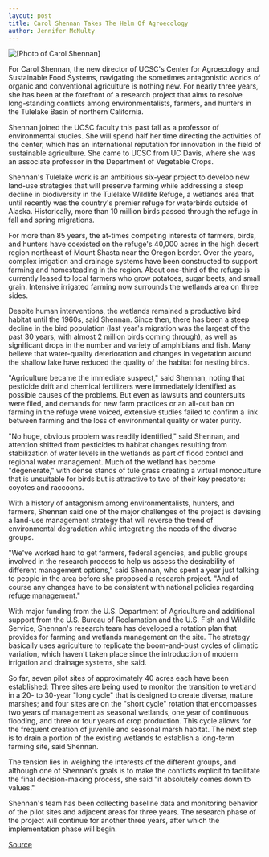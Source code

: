 ```yaml
---
layout: post
title: Carol Shennan Takes The Helm Of Agroecology
author: Jennifer McNulty
---
```


![\[Photo of Carol Shennan\]][1] 

For Carol Shennan, the new director of UCSC's Center for Agroecology and Sustainable Food Systems, navigating the sometimes antagonistic worlds of organic and conventional agriculture is nothing new. For nearly three years, she has been at the forefront of a research project that aims to resolve long-standing conflicts among environmentalists, farmers, and hunters in the Tulelake Basin of northern California.

Shennan joined the UCSC faculty this past fall as a professor of environmental studies. She will spend half her time directing the activities of the center, which has an international reputation for innovation in the field of sustainable agriculture. She came to UCSC from UC Davis, where she was an associate professor in the Department of Vegetable Crops.

Shennan's Tulelake work is an ambitious six-year project to develop new land-use strategies that will preserve farming while addressing a steep decline in biodiversity in the Tulelake Wildlife Refuge, a wetlands area that until recently was the country's premier refuge for waterbirds outside of Alaska. Historically, more than 10 million birds passed through the refuge in fall and spring migrations.

For more than 85 years, the at-times competing interests of farmers, birds, and hunters have coexisted on the refuge's 40,000 acres in the high desert region northeast of Mount Shasta near the Oregon border. Over the years, complex irrigation and drainage systems have been constructed to support farming and homesteading in the region. About one-third of the refuge is currently leased to local farmers who grow potatoes, sugar beets, and small grain. Intensive irrigated farming now surrounds the wetlands area on three sides.

Despite human interventions, the wetlands remained a productive bird habitat until the 1960s, said Shennan. Since then, there has been a steep decline in the bird population (last year's migration was the largest of the past 30 years, with almost 2 million birds coming through), as well as significant drops in the number and variety of amphibians and fish. Many believe that water-quality deterioration and changes in vegetation around the shallow lake have reduced the quality of the habitat for nesting birds.

"Agriculture became the immediate suspect," said Shennan, noting that pesticide drift and chemical fertilizers were immediately identified as possible causes of the problems. But even as lawsuits and countersuits were filed, and demands for new farm practices or an all-out ban on farming in the refuge were voiced, extensive studies failed to confirm a link between farming and the loss of environmental quality or water purity.

"No huge, obvious problem was readily identified," said Shennan, and attention shifted from pesticides to habitat changes resulting from stabilization of water levels in the wetlands as part of flood control and regional water management. Much of the wetland has become "degenerate," with dense stands of tule grass creating a virtual monoculture that is unsuitable for birds but is attractive to two of their key predators: coyotes and raccoons.

With a history of antagonism among environmentalists, hunters, and farmers, Shennan said one of the major challenges of the project is devising a land-use management strategy that will reverse the trend of environmental degradation while integrating the needs of the diverse groups.

"We've worked hard to get farmers, federal agencies, and public groups involved in the research process to help us assess the desirability of different management options," said Shennan, who spent a year just talking to people in the area before she proposed a research project. "And of course any changes have to be consistent with national policies regarding refuge management."

With major funding from the U.S. Department of Agriculture and additional support from the U.S. Bureau of Reclamation and the U.S. Fish and Wildlife Service, Shennan's research team has developed a rotation plan that provides for farming and wetlands management on the site. The strategy basically uses agriculture to replicate the boom-and-bust cycles of climatic variation, which haven't taken place since the introduction of modern irrigation and drainage systems, she said.

So far, seven pilot sites of approximately 40 acres each have been established: Three sites are being used to monitor the transition to wetland in a 20- to 30-year "long cycle" that is designed to create diverse, mature marshes; and four sites are on the "short cycle" rotation that encompasses two years of management as seasonal wetlands, one year of continuous flooding, and three or four years of crop production. This cycle allows for the frequent creation of juvenile and seasonal marsh habitat. The next step is to drain a portion of the existing wetlands to establish a long-term farming site, said Shennan.

The tension lies in weighing the interests of the different groups, and although one of Shennan's goals is to make the conflicts explicit to facilitate the final decision-making process, she said "it absolutely comes down to values."

Shennan's team has been collecting baseline data and monitoring behavior of the pilot sites and adjacent areas for three years. The research phase of the project will continue for another three years, after which the implementation phase will begin.

[1]: http://www1.ucsc.edu/oncampus/art/shennan_carol.98-01-12.gif

[Source](http://www1.ucsc.edu/oncampus/currents/97-98/01-12/shennan.htm "Permalink to Carol Shennan takes helm of Agroecology: 01-12-98")
